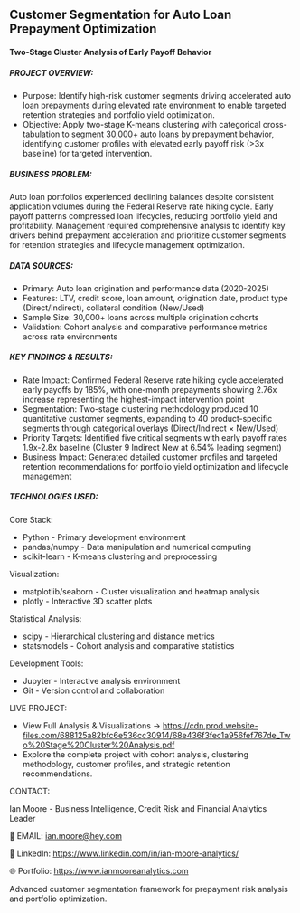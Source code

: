 ## Customer Segmentation for Auto Loan Prepayment Optimization

#### Two-Stage Cluster Analysis of Early Payoff Behavior

##### PROJECT OVERVIEW:

- Purpose: Identify high-risk customer segments driving accelerated auto loan prepayments during elevated rate environment to enable targeted retention strategies and portfolio yield optimization.
- Objective: Apply two-stage K-means clustering with categorical cross-tabulation to segment 30,000+ auto loans by prepayment behavior, identifying customer profiles with elevated early payoff risk (>3x baseline) for targeted intervention.

##### BUSINESS PROBLEM:

Auto loan portfolios experienced declining balances despite consistent application volumes during the Federal Reserve rate hiking cycle. Early payoff patterns compressed loan lifecycles, reducing portfolio yield and profitability. Management required comprehensive analysis to identify key drivers behind prepayment acceleration and prioritize customer segments for retention strategies and lifecycle management optimization.

##### DATA SOURCES:

- Primary: Auto loan origination and performance data (2020-2025)
- Features: LTV, credit score, loan amount, origination date, product type (Direct/Indirect), collateral condition (New/Used)
- Sample Size: 30,000+ loans across multiple origination cohorts
- Validation: Cohort analysis and comparative performance metrics across rate environments

##### KEY FINDINGS & RESULTS:

- Rate Impact: Confirmed Federal Reserve rate hiking cycle accelerated early payoffs by 185%, with one-month prepayments showing 2.76x increase representing the highest-impact intervention point
- Segmentation: Two-stage clustering methodology produced 10 quantitative customer segments, expanding to 40 product-specific segments through categorical overlays (Direct/Indirect × New/Used)
- Priority Targets: Identified five critical segments with early payoff rates 1.9x-2.8x baseline (Cluster 9 Indirect New at 6.54% leading segment)
- Business Impact: Generated detailed customer profiles and targeted retention recommendations for portfolio yield optimization and lifecycle management

##### TECHNOLOGIES USED:

Core Stack:
- Python - Primary development environment
- pandas/numpy - Data manipulation and numerical computing
- scikit-learn - K-means clustering and preprocessing

Visualization:
- matplotlib/seaborn - Cluster visualization and heatmap analysis
- plotly - Interactive 3D scatter plots

Statistical Analysis:
- scipy - Hierarchical clustering and distance metrics
- statsmodels - Cohort analysis and comparative statistics

Development Tools:
- Jupyter - Interactive analysis environment
- Git - Version control and collaboration

LIVE PROJECT:
- View Full Analysis & Visualizations → https://cdn.prod.website-files.com/688125a82bfc6e536cc30914/68e436f3fec1a956fef767de_Two%20Stage%20Cluster%20Analysis.pdf
- Explore the complete project with cohort analysis, clustering methodology, customer profiles, and strategic retention recommendations.

CONTACT:

Ian Moore - Business Intelligence, Credit Risk and Financial Analytics Leader

📧 EMAIL: ian.moore@hey.com

💼 LinkedIn: https://www.linkedin.com/in/ian-moore-analytics/

🌐 Portfolio: https://www.ianmooreanalytics.com

Advanced customer segmentation framework for prepayment risk analysis and portfolio optimization.